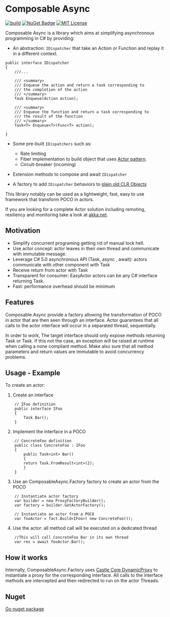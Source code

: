 Composable Async
================

[![build](https://img.shields.io/appveyor/ci/David-Desmaisons/EasyActor.svg)](https://ci.appveyor.com/project/David-Desmaisons/EasyActor)
[![NuGet Badge](https://buildstats.info/nuget/EasyActor)](https://www.nuget.org/packages/EasyActor/)
[![MIT License](https://img.shields.io/github/license/David-Desmaisons/EasyActor.svg)](https://github.com/David-Desmaisons/EasyActor/blob/master/LICENSE)

Composable Async is a library which aims at simplifying asynchronous programming in C# by providing:

- An abstraction:  `IDispatcher` that take an Action or Function and replay it in a different context.

```CSharp
public interface IDispatcher
{
	///...

	/// <summary>
	/// Enqueue the action and return a task corresponding to
	/// the completion of the action
	/// </summary>
	Task Enqueue(Action action);

	/// <summary>
	/// Enqueue the function and return a task corresponding to
	/// the result of the function
	/// </summary>
	Task<T> Enqueue<T>(Func<T> action);

}
```

- Some pre-built `IDispatchers` such as:
	- Rate limiting
	- Fiber implementation to build object that uses [Actor pattern](https://en.wikipedia.org/wiki/Actor_model).
	- Circuit-breaker (incoming)

- Extension methods to compose and await `IDispatcher`

- A factory to add `IDispatcher` behaviors to [plain old CLR Objects](https://www.wikipedia.org//wiki/Plain_old_CLR_object)


This library notably can be used as a lightweight, fast, easy to use framework that transform POCO in actors. 

If you are looking for a complete Actor solution including remoting, resiliency and monitoring take a look at [akka.net](http://getakka.net/).


Motivation
----------

* Simplify concurrent programing getting rid of manual lock hell.
* Use actor concept: actor leaves in their own thread and communicate with immutable message.
* Leverage C# 5.0 asynchronous API (Task, async , await): actors communicate with other component with Task
* Receive return from actor with Task<T>
* Transparent for consumer: EasyActor actors can be any C# interface returning Task.
* Fast: performance overhead should be minimum

Features
--------

Composable.Async provide a factory allowing the transformation of POCO in actor that are then seen through an interface.
Actor guarantees that all calls to the actor interface will occur in a separated thread, sequentially.

In order to work, The target interface should only expose methods returning Task or Task<T>.
If this not the case, an exception will be raised at runtime when calling a none compliant method.
Make also sure that all method parameters and return values are immutable to avoid concurrency problems.


Usage - Example
--------------

To create an actor:

1) Create an interface

```CSharp
	// IFoo definition
	public interface IFoo
	{
	    Task Bar();
	}
```

2) Implement the interface in a POCO	

```CSharp
	// ConcreteFoo definition
	public class ConcreteFoo : IFoo
	{
	    public Task<int> Bar()
	    {
		return Task.FromResult<int>(2);
	    }
	}
```

3) Use an ComposableAsync.Factory factory to create an actor from the POCO

```CSharp
	// Instantiate actor factory
	var builder = new ProxyFactoryBuilder();
	var factory = builder.GetActorFactory();
		
	// Instantiate an actor from a POCO
	var fooActor = fact.Build<IFoo>( new ConcreteFoo());
```	
4) Use the actor: all method call will be executed on a dedicated thread

```CSharp
	//This will call ConcreteFoo Bar in its own thread
	var res = await fooActor.Bar();
```		


How it works
------------
Internally, ComposableAsync.Factory uses [Castle Core DynamicProxy](https://github.com/castleproject/Core) to instantiate a proxy for the corresponding interface.
All calls to the interface methods are intercepted and then redirected to run on the actor Threads.

Nuget
-----

[Go nuget package](https://www.nuget.org/packages/EasyActor/)

